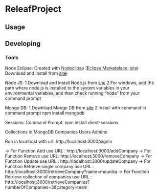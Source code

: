 

# ReleafProject



## Usage



## Developing



### Tools

Node Eclipse:
Created with [Nodeclipse](https://github.com/Nodeclipse/nodeclipse-1)
 ([Eclipse Marketplace](http://marketplace.eclipse.org/content/nodeclipse), [site](http://www.nodeclipse.org))   
Download and Install from [site](http://www.nodeclipse.org))

Node JS:
1.Download and install Node.js from [site](https://nodejs.org/en/)
2.For windows, add the path where node.js is installed to the system variables
in your environmental variables, and then check running “node” from your
command prompt

Mongo DB:
1.Download Mongo DB from [site](https://www.mongodb.com/download-center?jmp=nav#community)
2.Install with command in command prompt npm install mongodb

Sessions:
Command Prompt: npm install client-sessions

Collections in MongoDB
Companies
Users
Admins

Run in localhost with url :http://localhost:3000/signIn

-> For Function Add use URL : http://localhost:3000/addCompany
-> For Function Remove use URL: http://localhost:3000/removeCompany
-> For Function Update use URL : http://localhost:3000/updateCompany
-> For Function Retrieve single company use URL : http://localhost:3000/retrieveCompany?name=mounika
-> For Function Retrieve collection of companies use URL : http://localhost:3000/retrieveCompanies?numberOfCompanies=3&category=team






